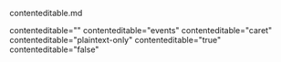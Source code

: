 contenteditable.md

contenteditable=""
contenteditable="events"
contenteditable="caret"
contenteditable="plaintext-only"
contenteditable="true"
contenteditable="false"